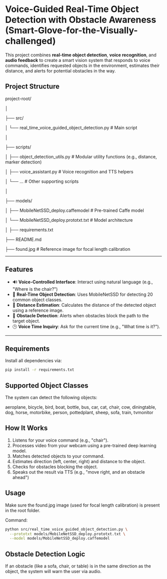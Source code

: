 # Voice-Guided Real-Time Object Detection with Obstacle Awareness (Smart-Glove-for-the-Visually-challenged)

This project combines **real-time object detection**, **voice recognition**, and **audio feedback** to create a smart vision system that responds to voice commands, identifies requested objects in the environment, estimates their distance, and alerts for potential obstacles in the way.

## Project Structure

project-root/

│

├── src/

│ └── real_time_voice_guided_object_detection.py # Main script

│

├── scripts/

│ ├── object_detection_utils.py # Modular utility functions (e.g., distance, marker detection)

│ ├── voice_assistant.py # Voice recognition and TTS helpers

│ └── ... # Other supporting scripts

│

├── models/

│ ├── MobileNetSSD_deploy.caffemodel # Pre-trained Caffe model

│ └── MobileNetSSD_deploy.prototxt.txt # Model architecture

│
├── requirements.txt

├── README.md

├── found.jpg # Reference image for focal length calibration


---

## Features

- 🔊 **Voice-Controlled Interface**: Interact using natural language (e.g., "Where is the chair?")
- 🎯 **Real-Time Object Detection**: Uses MobileNetSSD for detecting 20 common object classes.
- 📏 **Distance Estimation**: Calculates the distance of the detected object using a reference image.
- 🚧 **Obstacle Detection**: Alerts when obstacles block the path to the target object.
- 🕒 **Voice Time Inquiry**: Ask for the current time (e.g., "What time is it?").

---

## Requirements

Install all dependencies via:

```bash
pip install -r requirements.txt

```


## Supported Object Classes

The system can detect the following objects:

aeroplane, bicycle, bird, boat, bottle, bus, car, cat, chair, cow,
diningtable, dog, horse, motorbike, person, pottedplant, sheep,
sofa, train, tvmonitor




## How It Works

1) Listens for your voice command (e.g., "chair").
2) Processes video from your webcam using a pre-trained deep learning model.
3) Matches detected objects to your command.
4) Estimates direction (left, center, right) and distance to the object.
5) Checks for obstacles blocking the object.
6) Speaks out the result via TTS (e.g., "move right, and an obstacle ahead")


## Usage


Make sure the found.jpg image (used for focal length calibration) is present in the root folder.

Command:

``` bash
python src/real_time_voice_guided_object_detection.py \
  --prototxt models/MobileNetSSD_deploy.prototxt.txt \
  --model models/MobileNetSSD_deploy.caffemodel

```


## Obstacle Detection Logic

If an obstacle (like a sofa, chair, or table) is in the same direction as the object, the system will warn the user via audio.






